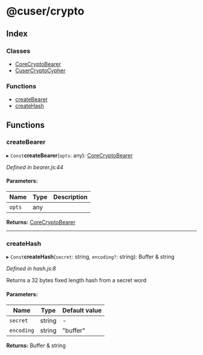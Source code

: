 # @cuser/crypto

## Index

### Classes

* [CoreCryptoBearer](docs/classes/corecryptobearer.md)
* [CuserCryptoCypher](docs/classes/cusercryptocypher.md)

### Functions

* [createBearer](docs/globals.md#createbearer)
* [createHash](docs/globals.md#createhash)

## Functions

### createBearer

▸ `Const`**createBearer**(`opts`: any): [CoreCryptoBearer](docs/classes/corecryptobearer.md)

*Defined in bearer.js:44*

#### Parameters:

Name | Type | Description |
------ | ------ | ------ |
`opts` | any |   |

**Returns:** [CoreCryptoBearer](docs/classes/corecryptobearer.md)

___

### createHash

▸ `Const`**createHash**(`secret`: string, `encoding?`: string): Buffer & string

*Defined in hash.js:8*

Returns a 32 bytes fixed length hash from a secret word

#### Parameters:

Name | Type | Default value |
------ | ------ | ------ |
`secret` | string | - |
`encoding` | string | "buffer" |

**Returns:** Buffer & string

